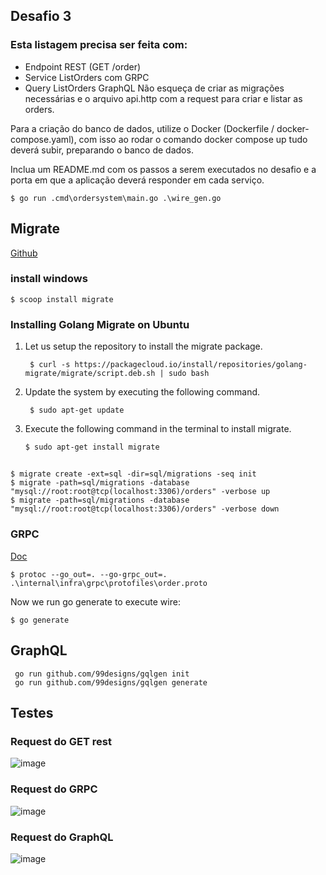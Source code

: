## Desafio 3
### Esta listagem precisa ser feita com:
- Endpoint REST (GET /order)
- Service ListOrders com GRPC
- Query ListOrders GraphQL
  Não esqueça de criar as migrações necessárias e o arquivo api.http com a request para criar e listar as orders.

Para a criação do banco de dados, utilize o Docker (Dockerfile / docker-compose.yaml), com isso ao rodar o comando docker compose up tudo deverá subir, preparando o banco de dados.

Inclua um README.md com os passos a serem executados no desafio e a porta em que a aplicação deverá responder em cada serviço.


    $ go run .cmd\ordersystem\main.go .\wire_gen.go



## Migrate
[Github](https://github.com/golang-migrate/migrate?tab=readme-ov-file#cli-usage)

### install windows
    $ scoop install migrate

### Installing Golang Migrate on Ubuntu

1. Let us setup the repository to install the migrate package.

        $ curl -s https://packagecloud.io/install/repositories/golang-migrate/migrate/script.deb.sh | sudo bash
2. Update the system by executing the following command.

        $ sudo apt-get update
3. Execute the following command in the terminal to install migrate.

       $ sudo apt-get install migrate


##
    $ migrate create -ext=sql -dir=sql/migrations -seq init
    $ migrate -path=sql/migrations -database "mysql://root:root@tcp(localhost:3306)/orders" -verbose up
    $ migrate -path=sql/migrations -database "mysql://root:root@tcp(localhost:3306)/orders" -verbose down


### GRPC

[Doc](https://grpc.io/docs/languages/go/quickstart/)

    $ protoc --go_out=. --go-grpc_out=. .\internal\infra\grpc\protofiles\order.proto

Now we run go generate to execute wire:

    $ go generate


## GraphQL

     go run github.com/99designs/gqlgen init
     go run github.com/99designs/gqlgen generate



## Testes 

### Request do GET rest
![image](https://github.com/paulojr83/Go-Expert/assets/1100493/c15dc085-0702-4277-a6cb-9363fd24aaea)

### Request do GRPC
![image](https://github.com/paulojr83/Go-Expert/assets/1100493/df7a2118-b6b1-481a-a9f5-132cf9895fc7)

### Request do GraphQL
![image](https://github.com/paulojr83/Go-Expert/assets/1100493/7dbb3a86-4d4c-4846-aab9-c6b1a25bb7fd)

